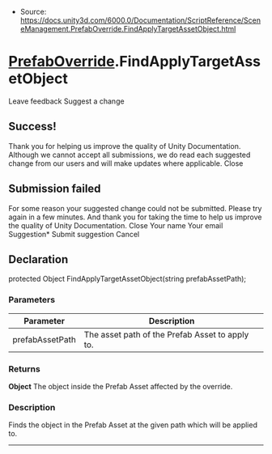 * Source: https://docs.unity3d.com/6000.0/Documentation/ScriptReference/SceneManagement.PrefabOverride.FindApplyTargetAssetObject.html

#  [PrefabOverride](https://docs.unity3d.com/6000.0/Documentation/ScriptReference/SceneManagement.PrefabOverride.html).FindApplyTargetAssetObject
Leave feedback
Suggest a change
## Success!
Thank you for helping us improve the quality of Unity Documentation. Although we cannot accept all submissions, we do read each suggested change from our users and will make updates where applicable.
Close
## Submission failed
For some reason your suggested change could not be submitted. Please <a>try again</a> in a few minutes. And thank you for taking the time to help us improve the quality of Unity Documentation.
Close
Your name Your email Suggestion* Submit suggestion
Cancel
## Declaration
protected Object FindApplyTargetAssetObject(string prefabAssetPath); 
### Parameters
Parameter | Description  
---|---  
prefabAssetPath | The asset path of the Prefab Asset to apply to.  
### Returns
**Object** The object inside the Prefab Asset affected by the override. 
### Description
Finds the object in the Prefab Asset at the given path which will be applied to.
* * *
